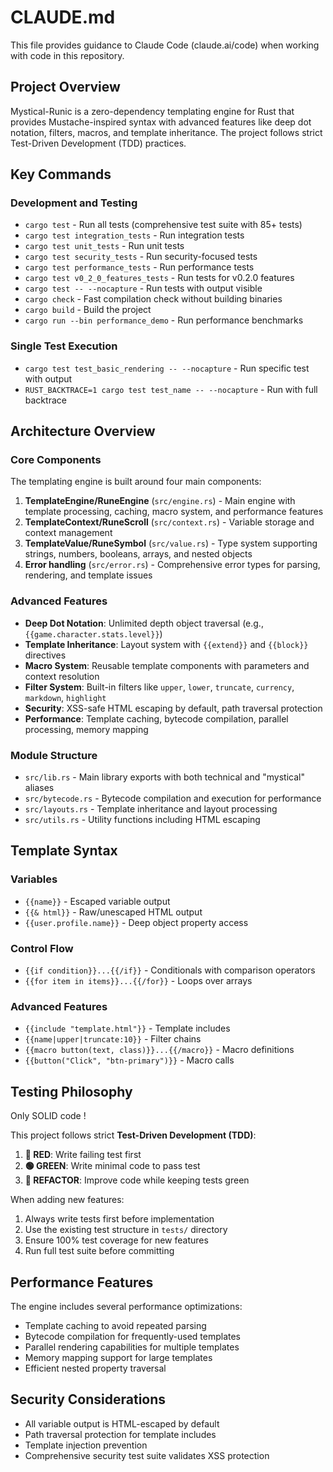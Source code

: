 # CLAUDE.md

This file provides guidance to Claude Code (claude.ai/code) when working with code in this repository.

## Project Overview

Mystical-Runic is a zero-dependency templating engine for Rust that provides Mustache-inspired syntax with advanced features like deep dot notation, filters, macros, and template inheritance. The project follows strict Test-Driven Development (TDD) practices.

## Key Commands

### Development and Testing
- `cargo test` - Run all tests (comprehensive test suite with 85+ tests)
- `cargo test integration_tests` - Run integration tests
- `cargo test unit_tests` - Run unit tests  
- `cargo test security_tests` - Run security-focused tests
- `cargo test performance_tests` - Run performance tests
- `cargo test v0_2_0_features_tests` - Run tests for v0.2.0 features
- `cargo test -- --nocapture` - Run tests with output visible
- `cargo check` - Fast compilation check without building binaries
- `cargo build` - Build the project
- `cargo run --bin performance_demo` - Run performance benchmarks

### Single Test Execution
- `cargo test test_basic_rendering -- --nocapture` - Run specific test with output
- `RUST_BACKTRACE=1 cargo test test_name -- --nocapture` - Run with full backtrace

## Architecture Overview

### Core Components

The templating engine is built around four main components:

1. **TemplateEngine/RuneEngine** (`src/engine.rs`) - Main engine with template processing, caching, macro system, and performance features
2. **TemplateContext/RuneScroll** (`src/context.rs`) - Variable storage and context management
3. **TemplateValue/RuneSymbol** (`src/value.rs`) - Type system supporting strings, numbers, booleans, arrays, and nested objects
4. **Error handling** (`src/error.rs`) - Comprehensive error types for parsing, rendering, and template issues

### Advanced Features

- **Deep Dot Notation**: Unlimited depth object traversal (e.g., `{{game.character.stats.level}}`)
- **Template Inheritance**: Layout system with `{{extend}}` and `{{block}}` directives
- **Macro System**: Reusable template components with parameters and context resolution
- **Filter System**: Built-in filters like `upper`, `lower`, `truncate`, `currency`, `markdown`, `highlight`
- **Security**: XSS-safe HTML escaping by default, path traversal protection
- **Performance**: Template caching, bytecode compilation, parallel processing, memory mapping

### Module Structure

- `src/lib.rs` - Main library exports with both technical and "mystical" aliases
- `src/bytecode.rs` - Bytecode compilation and execution for performance
- `src/layouts.rs` - Template inheritance and layout processing
- `src/utils.rs` - Utility functions including HTML escaping

## Template Syntax

### Variables
- `{{name}}` - Escaped variable output
- `{{& html}}` - Raw/unescaped HTML output
- `{{user.profile.name}}` - Deep object property access

### Control Flow
- `{{if condition}}...{{/if}}` - Conditionals with comparison operators
- `{{for item in items}}...{{/for}}` - Loops over arrays

### Advanced Features
- `{{include "template.html"}}` - Template includes
- `{{name|upper|truncate:10}}` - Filter chains
- `{{macro button(text, class)}}...{{/macro}}` - Macro definitions
- `{{button("Click", "btn-primary")}}` - Macro calls

## Testing Philosophy

Only SOLID code !

This project follows strict **Test-Driven Development (TDD)**:

1. **🔴 RED**: Write failing test first
2. **🟢 GREEN**: Write minimal code to pass test
3. **🔵 REFACTOR**: Improve code while keeping tests green

When adding new features:
1. Always write tests first before implementation
2. Use the existing test structure in `tests/` directory
3. Ensure 100% test coverage for new features
4. Run full test suite before committing

## Performance Features

The engine includes several performance optimizations:
- Template caching to avoid repeated parsing
- Bytecode compilation for frequently-used templates
- Parallel rendering capabilities for multiple templates
- Memory mapping support for large templates
- Efficient nested property traversal

## Security Considerations

- All variable output is HTML-escaped by default
- Path traversal protection for template includes
- Template injection prevention
- Comprehensive security test suite validates XSS protection